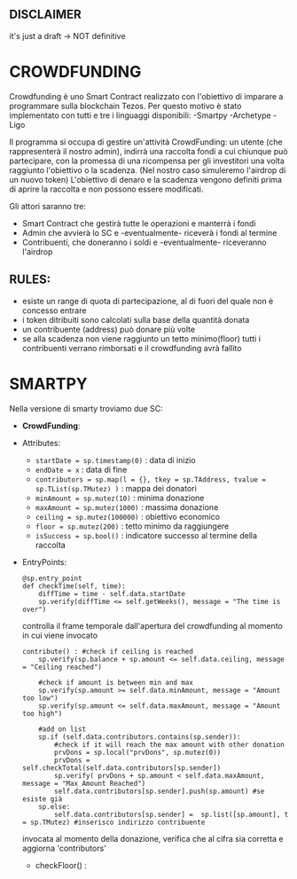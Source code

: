 ## DISCLAIMER
it's just a draft -> NOT definitive

# CROWDFUNDING
Crowdfunding è uno Smart Contract realizzato con l'obiettivo di imparare a programmare sulla blockchain Tezos.
Per questo motivo è stato implementato con tutti e tre i linguaggi disponibili:
-Smartpy
-Archetype
-Ligo

Il programma si occupa di gestire un'attività CrowdFunding: un utente (che rappresenterà il nostro admin),
indirrà una raccolta fondi a cui chiunque può partecipare, con la promessa di una ricompensa per gli investitori una volta raggiunto l'obiettivo o la scadenza. (Nel nostro caso simuleremo l'airdrop di un nuovo token)
L'obiettivo di denaro e la scadenza vengono definiti prima di aprire la raccolta e non possono essere modificati.

Gli attori saranno tre:
* Smart Contract che gestirà tutte le operazioni e manterrà i fondi
* Admin che avvierà lo SC e -eventualmente- riceverà i fondi al termine
* Contribuenti, che doneranno i soldi e -eventualmente- riceveranno l'airdrop

## RULES:
* esiste un range di quota di partecipazione, al di fuori del quale non è concesso entrare
* i token ditribuiti sono calcolati sulla base della quantità donata
* un contribuente (address) può donare più volte
* se alla scadenza non viene raggiunto un tetto minimo(floor) tutti i contribuenti verrano rimborsati e il crowdfunding avrà fallito

# SMARTPY
Nella versione di smarty troviamo due SC:
* **CrowdFunding**:
 * Attributes:
	* `startDate = sp.timestamp(0)` : data di inizio
	* `endDate = x` : data di fine
	* `contributors = sp.map(l = {}, tkey = sp.TAddress, tvalue = sp.TList(sp.TMutez) )` : mappa dei donatori 
	* `minAmount = sp.mutez(10)` : minima donazione
	* `maxAmount = sp.mutez(1000)` : massima donazione
	* `ceiling = sp.mutez(100000)` : obiettivo economico
	* `floor = sp.mutez(200)` : tetto minimo da raggiungere
	* `isSuccess = sp.bool()` : indicatore successo al termine della raccolta 
	
 * EntryPoints:
	```
	@sp.entry_point
    def checkTime(self, time):
        diffTime = time - self.data.startDate
        sp.verify(diffTime <= self.getWeeks(), message = "The time is over")
	```
	controlla il frame temporale dall'apertura del crowdfunding al momento in cui viene invocato
	
	```
	contribute() : #check if ceiling is reached 
		sp.verify(sp.balance + sp.amount <= self.data.ceiling, message = "Ceiling reached")  
	
        #check if amount is between min and max
        sp.verify(sp.amount >= self.data.minAmount, message = "Amount too low")
        sp.verify(sp.amount <= self.data.maxAmount, message = "Amount too high")
        
        #add on list
        sp.if (self.data.contributors.contains(sp.sender)): 
            #check if it will reach the max amount with other donation
            prvDons = sp.local("prvDons", sp.mutez(0))
            prvDons = self.checkTotal(self.data.contributors[sp.sender])
            sp.verify( prvDons + sp.amount < self.data.maxAmount, message = "Max Amount Reached") 
            self.data.contributors[sp.sender].push(sp.amount) #se esiste già
        sp.else:
            self.data.contributors[sp.sender] =  sp.list([sp.amount], t = sp.TMutez) #inserisco indirizzo contribuente
    ```

	invocata al momento della donazione, verifica che al cifra sia corretta e aggiorna 'contributors'
	* checkFloor() :



